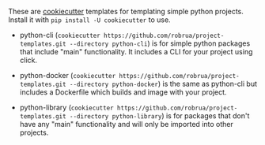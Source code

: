 These are [cookiecutter](https://github.com/cookiecutter/cookiecutter) templates for templating simple python projects. Install it with `pip install -U cookiecutter` to use.

- python-cli (`cookiecutter https://github.com/robrua/project-templates.git --directory python-cli`) is for simple python packages that include "main" functionality. It includes a CLI for your project using click. 

- python-docker (`cookiecutter https://github.com/robrua/project-templates.git --directory python-docker`) is the same as python-cli but includes a Dockerfile which builds and image with your project.

- python-library (`cookiecutter https://github.com/robrua/project-templates.git --directory python-library`) is for packages that don't have any "main" functionality and will only be imported into other projects.